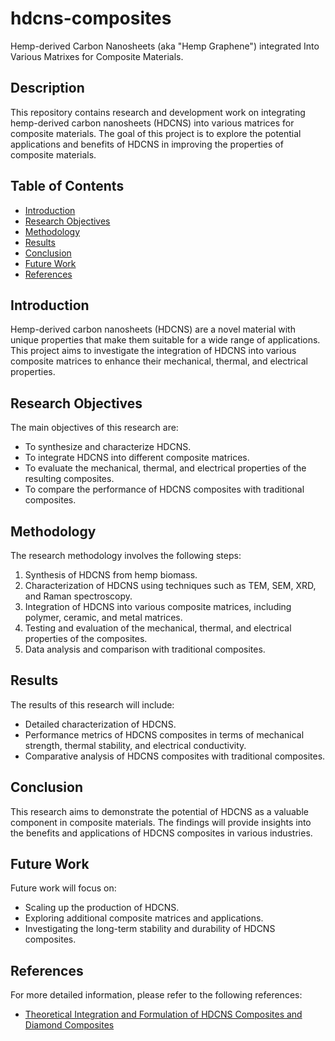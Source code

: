 # hdcns-composites

Hemp-derived Carbon Nanosheets (aka "Hemp Graphene") integrated Into Various Matrixes for Composite Materials.

## Description

This repository contains research and development work on integrating hemp-derived carbon nanosheets (HDCNS) into various matrices for composite materials. The goal of this project is to explore the potential applications and benefits of HDCNS in improving the properties of composite materials.

## Table of Contents

- [Introduction](#introduction)
- [Research Objectives](#research-objectives)
- [Methodology](#methodology)
- [Results](#results)
- [Conclusion](#conclusion)
- [Future Work](#future-work)
- [References](#references)

## Introduction

Hemp-derived carbon nanosheets (HDCNS) are a novel material with unique properties that make them suitable for a wide range of applications. This project aims to investigate the integration of HDCNS into various composite matrices to enhance their mechanical, thermal, and electrical properties.

## Research Objectives

The main objectives of this research are:
- To synthesize and characterize HDCNS.
- To integrate HDCNS into different composite matrices.
- To evaluate the mechanical, thermal, and electrical properties of the resulting composites.
- To compare the performance of HDCNS composites with traditional composites.

## Methodology

The research methodology involves the following steps:
1. Synthesis of HDCNS from hemp biomass.
2. Characterization of HDCNS using techniques such as TEM, SEM, XRD, and Raman spectroscopy.
3. Integration of HDCNS into various composite matrices, including polymer, ceramic, and metal matrices.
4. Testing and evaluation of the mechanical, thermal, and electrical properties of the composites.
5. Data analysis and comparison with traditional composites.

## Results

The results of this research will include:
- Detailed characterization of HDCNS.
- Performance metrics of HDCNS composites in terms of mechanical strength, thermal stability, and electrical conductivity.
- Comparative analysis of HDCNS composites with traditional composites.

## Conclusion

This research aims to demonstrate the potential of HDCNS as a valuable component in composite materials. The findings will provide insights into the benefits and applications of HDCNS composites in various industries.

## Future Work

Future work will focus on:
- Scaling up the production of HDCNS.
- Exploring additional composite matrices and applications.
- Investigating the long-term stability and durability of HDCNS composites.

## References

For more detailed information, please refer to the following references:
- [Theoretical Integration and Formulation of HDCNS Composites and Diamond Composites](https://github.com/marielandryceo/hdcns-composites/blob/main/Theoretical_Integration_and_Formulation_of_HDCNS_Composites_and_Diamond_Composites__Original_Work_by_Marie_Seshat_Landry__with_AI_Assistance.pdf)
